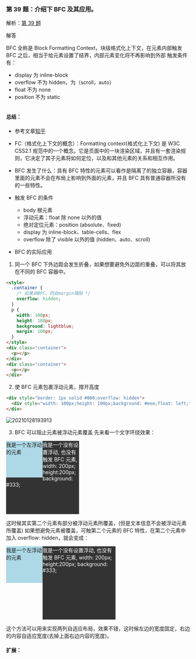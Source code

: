 ### 第 39 题：介绍下 BFC 及其应用。

解析：[第 39 题](https://github.com/Advanced-Frontend/Daily-Interview-Question/issues/59)

解答

BFC 全称是 Block Formatting Context，块级格式化上下文，在元素内部触发 BFC 之后，相当于给元素设置了结界，内部元素变化将不再影响到外部
触发条件有：

- display 为 inline-block
- overflow 不为 hidden，为（scroll，auto）
- float 不为 none
- position 不为 static

```javascript

```

#### 总结：

- 参考文章[知乎](https://zhuanlan.zhihu.com/p/25321647)

- FC（格式化上下文的概念）：Formatting context(格式化上下文) 是 W3C CSS2.1 规范中的一个概念。它是页面中的一块渲染区域，并且有一套渲染规则，它决定了其子元素将如何定位，以及和其他元素的关系和相互作用。

- BFC 发生了什么：具有 BFC 特性的元素可以看作是隔离了的独立容器，容器里面的元素不会在布局上影响到外面的元素，并且 BFC 具有普通容器所没有的一些特性。

- 触发 BFC 的条件

  - body 根元素
  - 浮动元素：float 除 none 以外的值
  - 绝对定位元素：position (absolute、fixed)
  - display 为 inline-block、table-cells、flex
  - overflow 除了 visible 以外的值 (hidden、auto、scroll)

- BFC 的实际应用

1. 同一个 BFC 下外边距会发生折叠，如果想要避免外边距的重叠，可以将其放在不同的 BFC 容器中。

```html
<style>
  .container {
    /* 如果非BFC，则会margin塌陷 */
    overflow: hidden;
  }
  p {
    width: 100px;
    height: 100px;
    background: lightblue;
    margin: 100px;
  }
</style>
<div class="container">
  <p></p>
</div>
<div class="container">
  <p></p>
</div>
```

2. 使 BFC 元素包裹浮动元素，撑开高度

```html
<div style="border: 1px solid #000;overflow: hidden">
  <div style="width: 100px;height: 100px;background: #eee;float: left;"></div>
</div>
```

![20210128193913](https://cdn.jsdelivr.net/gh/Orime112/picbed/20210128193913.png)

3. BFC 可以阻止元素被浮动元素覆盖
   先来看一个文字环绕效果：

<div style="height: 100px;width: 100px;float: left;background: lightblue">我是一个左浮动的元素</div>
<div style="width: 200px; height: 200px;background: #333; color: white">我是一个没有设置浮动, 
也没有触发 BFC 元素, width: 200px; height:200px; background: #333;</div>

这时候其实第二个元素有部分被浮动元素所覆盖，(但是文本信息不会被浮动元素所覆盖) 如果想避免元素被覆盖，可触第二个元素的 BFC 特性，在第二个元素中加入 overflow: hidden，就会变成：

<div style="height: 100px;width: 100px;float: left;background: lightblue">我是一个左浮动的元素</div>
<div style="width: 200px; height: 200px;background: #333; overflow: hidden; color: white">我是一个没有设置浮动, 
也没有触发 BFC 元素, width: 200px; height:200px; background: #333;</div>

这个方法可以用来实现两列自适应布局，效果不错，这时候左边的宽度固定，右边的内容自适应宽度(去掉上面右边内容的宽度)。

#### 扩展：
